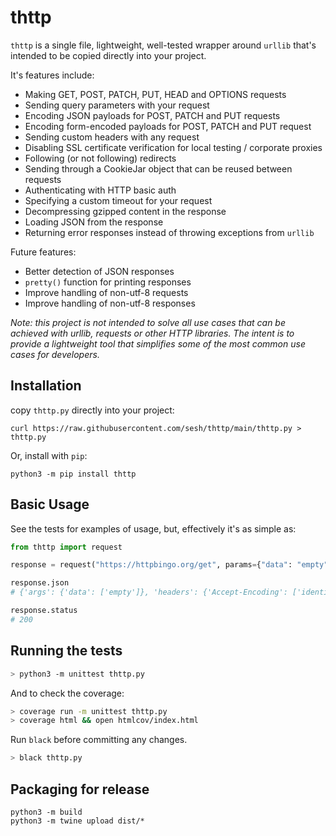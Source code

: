 # thttp

`thttp` is a single file, lightweight, well-tested wrapper around `urllib` that's intended to be copied directly into your project.

It's features include:

- Making GET, POST, PATCH, PUT, HEAD and OPTIONS requests
- Sending query parameters with your request
- Encoding JSON payloads for POST, PATCH and PUT requests
- Encoding form-encoded payloads for POST, PATCH and PUT request
- Sending custom headers with any request
- Disabling SSL certificate verification for local testing / corporate proxies
- Following (or not following) redirects
- Sending through a CookieJar object that can be reused between requests
- Authenticating with HTTP basic auth
- Specifying a custom timeout for your request
- Decompressing gzipped content in the response
- Loading JSON from the response
- Returning error responses instead of throwing exceptions from `urllib`

Future features:

- Better detection of JSON responses
- `pretty()` function for printing responses
- Improve handling of non-utf-8 requests
- Improve handling of non-utf-8 responses

_Note: this project is not intended to solve all use cases that can be achieved with urllib, requests or other HTTP libraries. The intent is to provide a lightweight tool that simplifies some of the most common use cases for developers._


## Installation

copy `thttp.py` directly into your project:

```
curl https://raw.githubusercontent.com/sesh/thttp/main/thttp.py > thttp.py
```

Or, install with `pip`:

```
python3 -m pip install thttp
```


## Basic Usage

See the tests for examples of usage, but, effectively it's as simple as:

```python
from thttp import request

response = request("https://httpbingo.org/get", params={"data": "empty"})

response.json
# {'args': {'data': ['empty']}, 'headers': {'Accept-Encoding': ['identity'], 'Fly-Client-Ip': ['45.76.105.111'], 'Fly-Forwarded-Port': ['443'], 'Fly-Forwarded-Proto': ['https'], 'Fly-Forwarded-Ssl': ['on'], 'Fly-Region': ['hkg'], 'Fly-Request-Id': ['01F6P2WQAY1NGPRDCXV9H60XW5'], 'Host': ['httpbingo.org'], 'User-Agent': ['Python-urllib/3.8'], 'Via': ['1.1 fly.io'], 'X-Forwarded-For': ['45.76.105.111, 77.83.142.42'], 'X-Forwarded-Port': ['443'], 'X-Forwarded-Proto': ['https'], 'X-Forwarded-Ssl': ['on'], 'X-Request-Start': ['t=1622091390302198']}, 'origin': '45.76.105.111, 77.83.142.42', 'url': 'https://httpbingo.org/get?data=empty'}

response.status
# 200
```


## Running the tests

```sh
> python3 -m unittest thttp.py
```

And to check the coverage:

```sh
> coverage run -m unittest thttp.py
> coverage html && open htmlcov/index.html
```

Run `black` before committing any changes.

```sh
> black thttp.py
```


## Packaging for release

```
python3 -m build
python3 -m twine upload dist/*
```
